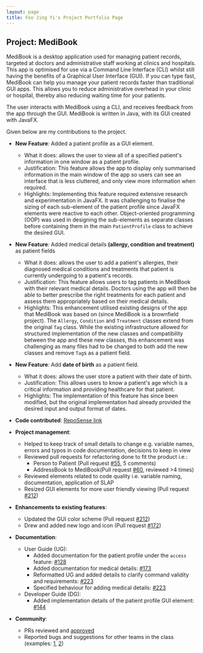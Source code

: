 ```yaml
---
layout: page
title: Foo Jing Yi's Project Portfolio Page
---
```


## Project: MediBook

MediBook is a desktop application used for managing patient records, targeted at doctors and administrative staff working at clinics and hospitals.
This app is optimised for use via a Command Line Interface (CLI) whilst still having the benefits of a Graphical User Interface (GUI). 
If you can type fast, MediBook can help you manage your patient records faster than traditional GUI apps. 
This allows you to reduce administrative overhead in your clinic or hospital, thereby also reducing waiting time for your patients.

The user interacts with MediBook using a CLI, and receives feedback from the app through the GUI. MediBook is written in Java, with its GUI created with JavaFX.

Given below are my contributions to the project.

* **New Feature**: Added a patient profile as a GUI element.
  * What it does: allows the user to view all of a specified patient's information in one window as a patient profile. 
  * Justification: This feature allows the app to display only summarised information in the main window of the app so users can see an interface that is less cluttered, and only view more information when required.
  * Highlights: Implementing this feature required extensive research and experimentation in JavaFX. 
  It was challenging to finalise the sizing of each sub-element of the patient profile since JavaFX elements were reactive to each other.
  Object-oriented programming (OOP) was used in designing the sub-elements as separate classes before containing them in the main `PatientProfile` class to achieve the desired GUI.

* **New Feature**: Added medical details **(allergy, condition and treatment)** as patient fields
  * What it does: allows the user to add a patient's allergies, their diagnosed medical conditions and treatments that patient 
  is currently undergoing to a patient's records.
  * Justification: This feature allows users to tag patients in MediBook with their relevant medical details. Doctors using the app will then be able to
  better prescribe the right treatments for each patient and assess them appropriately based on their medical details.
  * Highlights: This enhancement utilised existing designs of the app that MediBook was based on (since MediBook is a brownfield project). The `Allergy`, `Condition` and `Treatment` classes
  extend from the original `Tag` class. While the existing infrastructure allowed for structured implementation of the new classes and compatibility between the app and these new classes,
  this enhancement was challenging as many files had to be changed to both add the new classes and remove `Tag`s as a patient field.
  
* **New Feature**: Add **date of birth** as a patient field.
  * What it does: allows the user store a patient with their date of birth.
  * Justification: This allows users to know a patient's age which is a critical information and providing healthcare for that patient.
  * Highlights: The implementation of this feature has since been modified, but the original implementation had already provided the desired 
  input and output format of dates.


* **Code contributed**: [RepoSense link](https://nus-cs2103-ay2021s1.github.io/tp-dashboard/#breakdown=true&search=foojingyi)

* **Project management**:
  * Helped to keep track of small details to change e.g. variable names, errors and typos in code documentation, decisions to keep in view
  * Reviewed pull requests for refactoring done to fit the product i.e.:
    * Person to Patient (Pull request [\#55](https://github.com/AY2021S1-CS2103T-F13-3/tp/pull/55), 5 comments)
    * AddressBook to MediBook(Pull request [\#60](https://github.com/AY2021S1-CS2103T-F13-3/tp/pull/60), reviewed >4 times)
  * Reviewed elements related to code quality i.e. variable naming, documentation, application of SLAP
  * Resized GUI elements for more user friendly viewing (Pull request [\#212](https://github.com/AY2021S1-CS2103T-F13-3/tp/pull/212))

* **Enhancements to existing features**:
  * Updated the GUI color scheme (Pull request [\#212](https://github.com/AY2021S1-CS2103T-F13-3/tp/pull/212))
  * Drew and added new logo and icon (Pull request [\#172](https://github.com/AY2021S1-CS2103T-F13-3/tp/pull/172))

* **Documentation**:
  * User Guide (UG):
    * Added documentation for the patient profile under the `access` feature: [\#128](https://github.com/AY2021S1-CS2103T-F13-3/tp/pull/128)
    * Added documentation for medical details: [\#173](https://github.com/AY2021S1-CS2103T-F13-3/tp/pull/173)
    * Reformatted UG and added details to clarify command validity and requirements: [\#223](https://github.com/AY2021S1-CS2103T-F13-3/tp/pull/223)
    * Specified behaviour for adding medical details: [\#223](https://github.com/AY2021S1-CS2103T-F13-3/tp/pull/223)
  * Developer Guide (DG):
    * Added implementation details of the patient profile GUI element: [\#144](https://github.com/AY2021S1-CS2103T-F13-3/tp/pull/144)

* **Community**:
  * PRs reviewed and [approved](https://github.com/AY2021S1-CS2103T-F13-3/tp/pulls?q=is%3Apr+is%3Aclosed+reviewed-by%3Afoojingyi+)
  * Reported bugs and suggestions for other teams in the class (examples: [1](https://github.com/foojingyi/ped/issues/3), [2](https://github.com/foojingyi/ped/issues/4))

